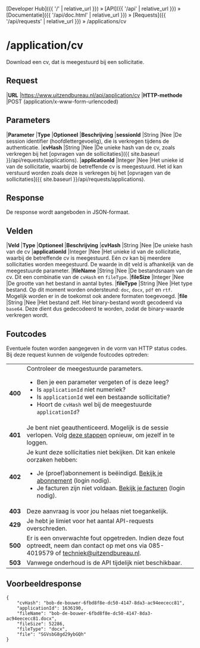 ---
---

[Developer Hub]({{ '/' | relative_url }}) &raquo; [API]({{ '/api' | relative_url }}) &raquo; [Documentatie]({{ '/api/doc.html' | relative_url }}) &raquo; [Requests]({{ '/api/requests' | relative_url }}) &raquo; /applications/cv

# /application/cv

Download een cv, dat is meegestuurd bij een sollicitatie.

## Request

|**URL**          |https://www.uitzendbureau.nl/api/application/cv
|**HTTP-methode** |POST (application/x-www-form-urlencoded)

## Parameters

|**Parameter**     |**Type** |**Optioneel** |**Beschrijving**
|**sessionId**     |String   |Nee           |De session identifier (hoofdlettergevoelig), die is verkregen tijdens de authenticatie.
|**cvHash**        |String   |Nee           |De unieke hash van de cv, zoals verkregen bij het [opvragen van de sollicitaties]({{ site.baseurl }}/api/requests/applications).
|**applicationId** |Integer  |Nee           |Het unieke id van de sollicitatie, waarbij de betreffende cv is meegestuurd. Het id kan verstuurd worden zoals deze is verkregen bij het [opvragen van de sollicitaties]({{ site.baseurl }}/api/requests/applications).

## Response

De response wordt aangeboden in JSON-formaat.

## Velden

|**Veld**          |**Type** |**Optioneel** |**Beschrijving**
|**cvHash**        |String   |Nee           |De unieke hash van de cv
|**applicationId** |Integer  |Nee           |Het unieke id van de sollicitatie, waarbij de betreffende cv is meegestuurd. E&eacute;n cv kan bij meerdere sollicitaties worden meegestuurd. De waarde in dit veld is afhankelijk van de meegestuurde parameter.
|**fileName**      |String   |Nee           |De bestandsnaam van de cv. Dit een combinatie van de `cvHash` en `fileType`.
|**fileSize**      |Integer  |Nee           |De grootte van het bestand in aantal bytes.
|**fileType**      |String   |Nee           |Het type bestand. Op dit moment worden ondersteund: `doc`, `docx`, `pdf` en `rtf`. Mogelijk worden er in de toekomst ook andere formaten toegevoegd.
|**file**          |String   |Nee           |Het bestand zelf. Het binary-bestand wordt gecodeerd via `base64`. Deze dient dus gedecodeerd te worden, zodat de binary-waarde verkregen wordt.


## Foutcodes

Eventuele fouten worden aangegeven in de vorm van HTTP status codes. Bij deze request kunnen de volgende foutcodes optreden:

<table>
    <tbody>
        <tr>
            <td>
                <strong>400</strong>
            </td>
            <td>
                Controleer de meegestuurde parameters.
                <ul>
                    <li>Ben je een parameter vergeten of is deze leeg?</li>
                    <li>Is <code>applicationId</code> niet numeriek?</li>
                    <li>Is <code>applicationId</code> wel een bestaande sollicitatie?</li>
                    <li>Hoort de <code>cvHash</code> wel bij de meegestuurde <code>applicationId</code>?</li>
                </ul>
            </td>
        </tr>
        <tr>
            <td>
                <strong>401</strong>
            </td>
            <td>
                Je bent niet geauthenticeerd. Mogelijk is de sessie verlopen. Volg <a href="{{ site.baseurl }}/api/auth.html">deze stappen</a> opnieuw, om jezelf in te loggen.
            </td>
        </tr>
        <tr>
            <td>
                <strong>402</strong>
            </td>
            <td>
                Je kunt deze sollicitaties niet bekijken. Dit kan enkele oorzaken hebben:
                <ul>
                    <li>
                        Je (proef)abonnement is be&euml;indigd. <a href="https://uitzendbureau.nl/login/mijn-account">Bekijk je abonnement</a> (login nodig).
                    </li>
                    <li>
                        Je facturen zijn niet voldaan. <a href="https://uitzendbureau.nl/login/mijn-account/facturen">Bekijk je facturen</a> (login nodig).
                    </li>
                </ul>
            </td>
        </tr>
        <tr>
            <td>
                <strong>403</strong>
            </td>
            <td>
                Deze aanvraag is voor jou helaas niet toegankelijk.
            </td>
        </tr>
        <tr>
            <td>
                <strong>429</strong>
            </td>
            <td>
                Je hebt je limiet voor het aantal API-requests overschreden.
            </td>
        </tr>
        <tr>
            <td>
                <strong>500</strong>
            </td>
            <td>
                Er is een onverwachte fout opgetreden. Indien deze fout optreedt, neem dan contact op met ons via 085-4019579 of
                <a href="mailto:techniek@uitzendbureau.nl?subject=DeveloperHub%3A%20API%20%2Fapplications%2Fcv%3A%20status%20500">techniek@uitzendbureau.nl</a>.
            </td>
        </tr>
        <tr>
            <td>
                <strong>503</strong>
            </td>
            <td>
                Vanwege onderhoud is de API tijdelijk niet beschikbaar.
            </td>
        </tr>
    </tbody>
</table>

## Voorbeeldresponse

    {
        "cvHash": "bob-de-bouwer-6fbd8f8e-dc50-4147-8da3-ac94eececc81",
        "applicationId": 1636190,
        "fileName": "bob-de-bouwer-6fbd8f8e-dc50-4147-8da3-ac94eececc81.docx",
        "fileSize": 52286,
        "fileType": "docx",
        "file": "SGVsbG8gd29ybGQh"
    }
